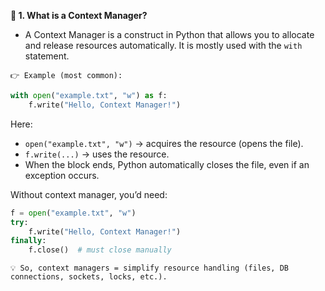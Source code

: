 **🌟 1. What is a Context Manager?**

- A Context Manager is a construct in Python that allows you to allocate and release resources automatically.
It is mostly used with the `with` statement.

`👉 Example (most common):`
```python
with open("example.txt", "w") as f:
    f.write("Hello, Context Manager!")
```
Here:

- `open("example.txt", "w")` → acquires the resource (opens the file).
- `f.write(...)` → uses the resource.
- When the block ends, Python automatically closes the file, even if an exception occurs.

Without context manager, you’d need:
```python
f = open("example.txt", "w")
try:
    f.write("Hello, Context Manager!")
finally:
    f.close()  # must close manually
```
`💡 So, context managers = simplify resource handling (files, DB connections, sockets, locks, etc.).`